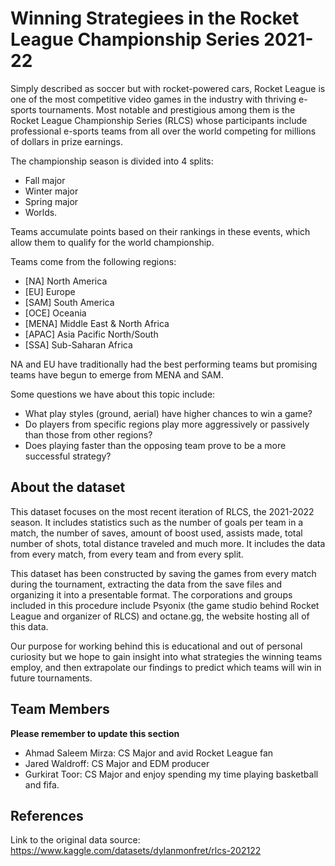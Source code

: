 # Winning Strategiees in the Rocket League Championship Series 2021-22

Simply described as soccer but with rocket-powered cars, Rocket League is one of the most competitive video games in the industry with thriving e-sports tournaments. Most notable and prestigious among them is the Rocket League Championship Series (RLCS) whose participants include  professional e-sports teams from all over the world competing for millions of dollars in prize earnings.

The championship season is divided into 4 splits:
- Fall major
- Winter major
- Spring major
- Worlds.

Teams accumulate points based on their rankings in these events, which allow them to qualify for the world championship.

Teams come from the following regions:
- [NA] North America
- [EU] Europe
- [SAM] South America
- [OCE] Oceania
- [MENA] Middle East & North Africa
- [APAC] Asia Pacific North/South
- [SSA] Sub-Saharan Africa

NA and EU have traditionally had the best performing teams but promising teams have begun to emerge from MENA and SAM.

Some questions we have about this topic include:

- What play styles (ground, aerial) have higher chances to win a game?
- Do players from specific regions play more aggressively or passively than those from other regions?
- Does playing faster than the opposing team prove to be a more successful strategy?

## About the dataset

This dataset focuses on the most recent iteration of RLCS, the 2021-2022 season. It includes statistics such as the number of goals per team in a match, the number of saves, amount of boost used, assists made, total number of shots, total distance traveled and much more. It includes the data from every match, from every team and from every split.

This dataset has been constructed by saving the games from every match during the tournament, extracting the data from the save files and organizing it into a presentable format. The corporations and groups included in this procedure include Psyonix (the game studio behind Rocket League and organizer of RLCS) and octane.gg, the website hosting all of this data.

Our purpose for working behind this is educational and out of personal curiosity but we hope to gain insight into what strategies the winning teams employ, and then extrapolate our findings to predict which teams will win in future tournaments.

## Team Members

**Please remember to update this section**

- Ahmad Saleem Mirza: CS Major and avid Rocket League fan
- Jared Waldroff: CS Major and EDM producer
- Gurkirat Toor: CS Major and enjoy spending my time playing basketball and fifa.

## References

Link to the original data source: https://www.kaggle.com/datasets/dylanmonfret/rlcs-202122  
